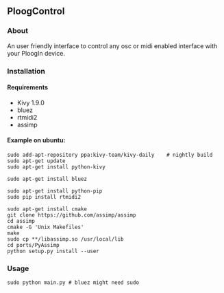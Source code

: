## PloogControl

### About

An user friendly interface to control any osc or midi enabled interface
with your PloogIn device.

### Installation

#### Requirements

- Kivy 1.9.0
- bluez
- rtmidi2
- assimp

#### Example on ubuntu:

    sudo add-apt-repository ppa:kivy-team/kivy-daily    # nightly build
    sudo apt-get update
    sudo apt-get install python-kivy

    sudo apt-get install bluez

    sudo apt-get install python-pip
    sudo pip install rtmidi2

    sudo apt-get install cmake
    git clone https://github.com/assimp/assimp
    cd assimp
    cmake -G 'Unix Makefiles'
    make
    sudo cp **/libassimp.so /usr/local/lib
    cd ports/PyAssimp
    python setup.py install --user

### Usage

    sudo python main.py # bluez might need sudo

